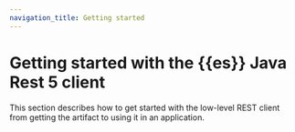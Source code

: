 ```yaml
---
navigation_title: Getting started
---
```


# Getting started with the {{es}} Java Rest 5 client

This section describes how to get started with the low-level REST client from getting the artifact to using it in an application.









